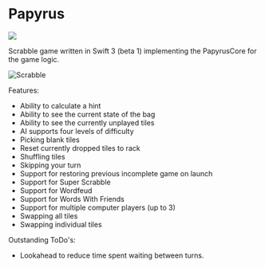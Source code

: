 # Papyrus

![](https://reposs.herokuapp.com/?path=ChrisAU/Papyrus&style=flat)

Scrabble game written in Swift 3 (beta 1) implementing the PapyrusCore for the game logic.

![Scrabble](https://github.com/ChrisAU/Papyrus/tree/swift-3.0/Papyrus/Screenshots/1.png)

Features:
- Ability to calculate a hint
- Ability to see the current state of the bag
- Ability to see the currently unplayed tiles
- AI supports four levels of difficulty
- Picking blank tiles
- Reset currently dropped tiles to rack
- Shuffling tiles
- Skipping your turn
- Support for restoring previous incomplete game on launch
- Support for Super Scrabble
- Support for Wordfeud
- Support for Words With Friends
- Support for multiple computer players (up to 3)
- Swapping all tiles
- Swapping individual tiles

Outstanding ToDo's:
- Lookahead to reduce time spent waiting between turns.
